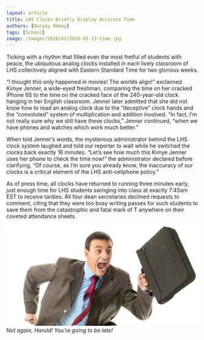 ```yaml
---
layout: article
title: LHS Clocks Briefly Display Accurate Time
authors: [Ouryay Ommay]
tags: [School]
image: /images/2016/03/2016-03-13-time.jpg
---
```


Ticking with a rhythm that filled even the most fretful of students with peace, the ubiquitous analog clocks installed in each lively classroom of LHS collectively aligned with Eastern Standard Time for two glorious weeks.

“I thought this only happened in movies! The worlds align!” exclaimed Kimye Jenner, a wide-eyed freshman, comparing the time on her cracked iPhone 6S to the time on the cracked face of the 240-year-old clock hanging in her English classroom. Jenner later admitted that she did not know how to read an analog clock due to the “deceptive” clock hands and the “convoluted” system of multiplication and addition involved. “In fact, I’m not really sure why we still have these clocks,” Jenner continued, “when we have phones and watches which work much better.”

When told Jenner’s words, the mysterious administrator behind the LHS clock system laughed and told our reporter to wait while he switched the clocks back exactly 16 minutes. “Let’s see how much this Kimye Jenner uses her phone to check the time now!” the administrator declared before clarifying, “Of course, as I’m sure you already know, the inaccuracy of our clocks is a critical element of the LHS anti-cellphone policy.”

As of press time, all clocks have returned to running three minutes early, just enough time for LHS students swinging into class at exactly 7:45am EST to receive tardies. All four dean secretaries declined requests to comment, citing that they were too busy writing passes for such students to save them from the catastrophic and fatal mark of T anywhere on their coveted attendance sheets.

![Not again, Harold! You're going to be late!](/images/2016/03/2016-03-13-time.jpg)
*Not again, Harold! You're going to be late!*
